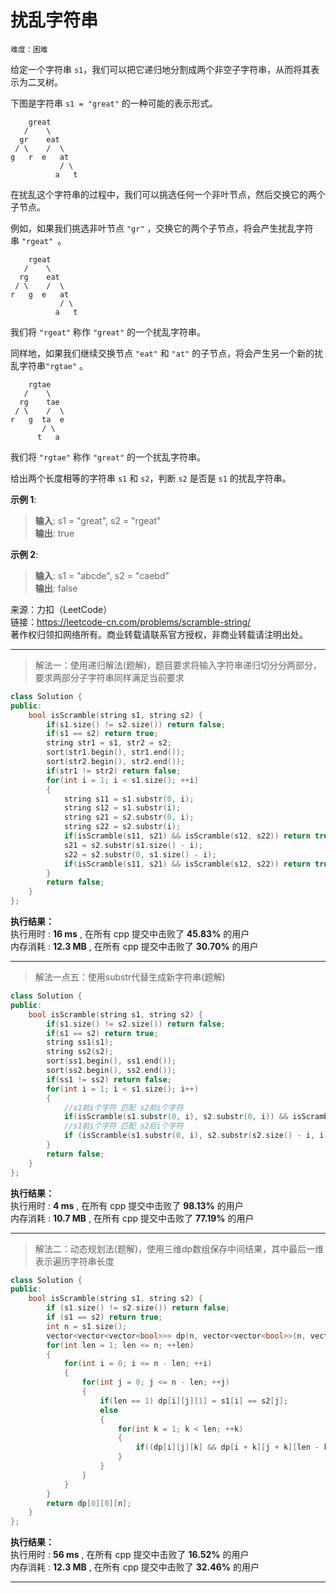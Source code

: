 # 扰乱字符串 #  
`难度：困难` 

给定一个字符串 `s1`，我们可以把它递归地分割成两个非空子字符串，从而将其表示为二叉树。  

下图是字符串 `s1 = "great"` 的一种可能的表示形式。 
```  
    great
   /    \
  gr    eat
 / \    /  \
g   r  e   at
           / \
          a   t
```  
在扰乱这个字符串的过程中，我们可以挑选任何一个非叶节点，然后交换它的两个子节点。  

例如，如果我们挑选非叶节点 `"gr"` ，交换它的两个子节点，将会产生扰乱字符串 `"rgeat" `。  
```  
    rgeat
   /    \
  rg    eat
 / \    /  \
r   g  e   at
           / \
          a   t
```  
我们将 `"rgeat"` 称作 `"great"` 的一个扰乱字符串。  

同样地，如果我们继续交换节点 `"eat"` 和 `"at"` 的子节点，将会产生另一个新的扰乱字符串`"rgtae"` 。  
```  
    rgtae
   /    \
  rg    tae
 / \    /  \
r   g  ta  e
       / \
      t   a
```  
我们将 `"rgtae"` 称作 `"great"` 的一个扰乱字符串。  

给出两个长度相等的字符串 `s1` 和 `s2`，判断 `s2` 是否是 `s1` 的扰乱字符串。  

**示例 1**:   
>**输入**: s1 = "great", s2 = "rgeat"   
>**输出**: true  

**示例 2**:   
>**输入**: s1 = "abcde", s2 = "caebd"   
>**输出**: false  

来源：力扣（LeetCode）  
链接：https://leetcode-cn.com/problems/scramble-string/  
著作权归领扣网络所有。商业转载请联系官方授权，非商业转载请注明出处。  

---  
>解法一：使用递归解法(题解)，题目要求将输入字符串递归切分分两部分，要求两部分子字符串同样满足当前要求  

```C++  
class Solution {
public:
    bool isScramble(string s1, string s2) {
        if(s1.size() != s2.size()) return false;
        if(s1 == s2) return true;
        string str1 = s1, str2 = s2;
        sort(str1.begin(), str1.end());
        sort(str2.begin(), str2.end());
        if(str1 != str2) return false;
        for(int i = 1; i < s1.size(); ++i)
        {
            string s11 = s1.substr(0, i);
            string s12 = s1.substr(i);
            string s21 = s2.substr(0, i);
            string s22 = s2.substr(i);
            if(isScramble(s11, s21) && isScramble(s12, s22)) return true;
            s21 = s2.substr(s1.size() - i);
            s22 = s2.substr(0, s1.size() - i);
            if(isScramble(s11, s21) && isScramble(s12, s22)) return true;
        }
        return false;
    }
};
```  

**执行结果：**  
执行用时 : **16 ms** , 在所有 cpp 提交中击败了 **45.83%** 的用户  
内存消耗 : **12.3 MB** , 在所有 cpp 提交中击败了 **30.70%** 的用户  

---  
>解法一点五：使用substr代替生成新字符串(题解)  

```C++  
class Solution {
public:
    bool isScramble(string s1, string s2) {
        if(s1.size() != s2.size()) return false;
		if(s1 == s2) return true;
		string ss1(s1);
		string ss2(s2);
		sort(ss1.begin(), ss1.end());
		sort(ss2.begin(), ss2.end());
		if(ss1 != ss2) return false;
		for(int i = 1; i < s1.size(); i++)
        {
			//s1前i个字符 匹配 s2前i个字符
			if(isScramble(s1.substr(0, i), s2.substr(0, i)) && isScramble(s1.substr(i, s1.size()), s2.substr(i, s2.size()))) return true;
			//s1前i个字符 匹配 s2后i个字符
			if (isScramble(s1.substr(0, i), s2.substr(s2.size() - i, i)) && isScramble(s1.substr(i, s1.size()), s2.substr(0, s2.size() - i))) return true;
		}
		return false;
    }
};
```  

**执行结果：**  
执行用时 : **4 ms** , 在所有 cpp 提交中击败了 **98.13%** 的用户  
内存消耗 : **10.7 MB** , 在所有 cpp 提交中击败了 **77.19%** 的用户  

---  
>解法二：动态规划法(题解)，使用三维dp数组保存中间结果，其中最后一维表示遍历字符串长度  

```C++  
class Solution {
public:
    bool isScramble(string s1, string s2) {
        if (s1.size() != s2.size()) return false;
        if (s1 == s2) return true;
        int n = s1.size();
        vector<vector<vector<bool>>> dp(n, vector<vector<bool>>(n, vector<bool>(n + 1)));
        for(int len = 1; len <= n; ++len)
        {
            for(int i = 0; i <= n - len; ++i)
            {
                for(int j = 0; j <= n - len; ++j)
                {
                    if(len == 1) dp[i][j][1] = s1[i] == s2[j];
                    else
                    {
                        for(int k = 1; k < len; ++k)
                        {
                            if((dp[i][j][k] && dp[i + k][j + k][len - k]) || (dp[i + k][j][len - k] && dp[i][j + len - k][k])) dp[i][j][len] = true;
                        }
                    }                
                }
            }
        }
        return dp[0][0][n];
    }
};
```  

**执行结果：**  
执行用时 : **56 ms** , 在所有 cpp 提交中击败了 **16.52%** 的用户  
内存消耗 : **12.3 MB** , 在所有 cpp 提交中击败了 **32.46%** 的用户  

---  